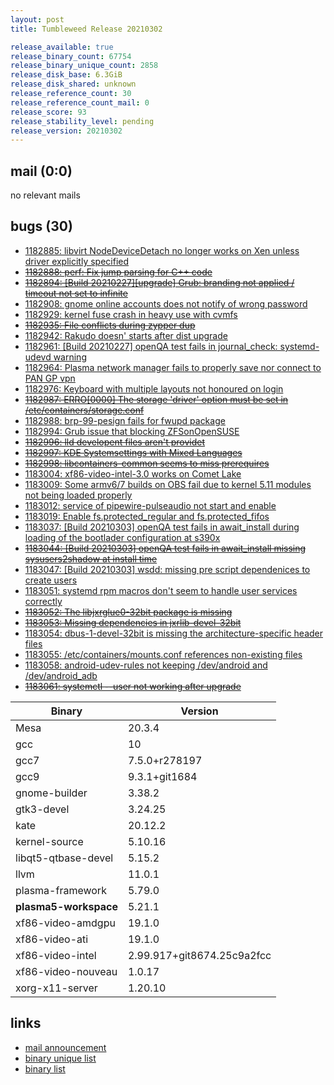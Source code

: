 ```yaml
---
layout: post
title: Tumbleweed Release 20210302

release_available: true
release_binary_count: 67754
release_binary_unique_count: 2858
release_disk_base: 6.3GiB
release_disk_shared: unknown
release_reference_count: 30
release_reference_count_mail: 0
release_score: 93
release_stability_level: pending
release_version: 20210302
---
```


## mail (0:0)

no relevant mails

## bugs (30)

<!--more-->

- [1182885: libvirt NodeDeviceDetach no longer works on Xen unless driver explicitly specified](https://bugzilla.opensuse.org/show_bug.cgi?id=1182885)
- ~~[1182888: perf: Fix jump parsing for C++ code](https://bugzilla.opensuse.org/show_bug.cgi?id=1182888)~~
- ~~[1182894: \[Build 20210227\]\[upgrade\] Grub: branding not applied / timeout not set to infinite](https://bugzilla.opensuse.org/show_bug.cgi?id=1182894)~~
- [1182908: gnome online accounts does not notify of wrong password](https://bugzilla.opensuse.org/show_bug.cgi?id=1182908)
- [1182929: kernel fuse crash in heavy use with cvmfs](https://bugzilla.opensuse.org/show_bug.cgi?id=1182929)
- ~~[1182935: File conflicts during zypper dup](https://bugzilla.opensuse.org/show_bug.cgi?id=1182935)~~
- [1182942: Rakudo doesn' starts after dist upgrade](https://bugzilla.opensuse.org/show_bug.cgi?id=1182942)
- [1182961: \[Build 20210227\] openQA test fails in journal_check: systemd-udevd warning](https://bugzilla.opensuse.org/show_bug.cgi?id=1182961)
- [1182964: Plasma network manager fails to properly save nor connect to PAN GP vpn](https://bugzilla.opensuse.org/show_bug.cgi?id=1182964)
- [1182976: Keyboard with multiple layouts not honoured on login](https://bugzilla.opensuse.org/show_bug.cgi?id=1182976)
- ~~[1182987: ERRO\[0000\] The storage 'driver' option must be set in /etc/containers/storage.conf](https://bugzilla.opensuse.org/show_bug.cgi?id=1182987)~~
- [1182988: brp-99-pesign fails for fwupd package](https://bugzilla.opensuse.org/show_bug.cgi?id=1182988)
- [1182994: Grub issue that blocking ZFSonOpenSUSE](https://bugzilla.opensuse.org/show_bug.cgi?id=1182994)
- ~~[1182996: lld developent files aren't providet](https://bugzilla.opensuse.org/show_bug.cgi?id=1182996)~~
- ~~[1182997: KDE Systemsettings with Mixed Languages](https://bugzilla.opensuse.org/show_bug.cgi?id=1182997)~~
- ~~[1182998: libcontainers-common seems to miss prerequires](https://bugzilla.opensuse.org/show_bug.cgi?id=1182998)~~
- [1183004: xf86-video-intel-3.0 works on Comet Lake](https://bugzilla.opensuse.org/show_bug.cgi?id=1183004)
- [1183009: Some armv6/7 builds on OBS fail due to kernel 5.11 modules not being loaded properly](https://bugzilla.opensuse.org/show_bug.cgi?id=1183009)
- [1183012: service of pipewire-pulseaudio not start and enable](https://bugzilla.opensuse.org/show_bug.cgi?id=1183012)
- [1183019: Enable fs.protected_regular and fs.protected_fifos](https://bugzilla.opensuse.org/show_bug.cgi?id=1183019)
- [1183037: \[Build 20210303\] openQA test fails in await_install during loading of the bootlader configuration at s390x](https://bugzilla.opensuse.org/show_bug.cgi?id=1183037)
- ~~[1183044: \[Build 20210303\] openQA test fails in await_install missing sysusers2shadow at install time](https://bugzilla.opensuse.org/show_bug.cgi?id=1183044)~~
- [1183047: \[Build 20210303\] wsdd: missing pre script dependenices to create users](https://bugzilla.opensuse.org/show_bug.cgi?id=1183047)
- [1183051: systemd rpm macros don't seem to handle user services correctly](https://bugzilla.opensuse.org/show_bug.cgi?id=1183051)
- ~~[1183052: The libjxrglue0-32bit package is missing](https://bugzilla.opensuse.org/show_bug.cgi?id=1183052)~~
- ~~[1183053: Missing dependencies in jxrlib-devel-32bit](https://bugzilla.opensuse.org/show_bug.cgi?id=1183053)~~
- [1183054: dbus-1-devel-32bit is missing the architecture-specific header files](https://bugzilla.opensuse.org/show_bug.cgi?id=1183054)
- [1183055: /etc/containers/mounts.conf references non-existing files](https://bugzilla.opensuse.org/show_bug.cgi?id=1183055)
- [1183058: android-udev-rules not keeping /dev/android and /dev/android_adb](https://bugzilla.opensuse.org/show_bug.cgi?id=1183058)
- ~~[1183061: systemctl --user not working after upgrade](https://bugzilla.opensuse.org/show_bug.cgi?id=1183061)~~

Binary | Version
--- | ---
Mesa | 20.3.4
gcc | 10
gcc7 | 7.5.0+r278197
gcc9 | 9.3.1+git1684
gnome-builder | 3.38.2
gtk3-devel | 3.24.25
kate | 20.12.2
kernel-source | 5.10.16
libqt5-qtbase-devel | 5.15.2
llvm | 11.0.1
plasma-framework | 5.79.0
**plasma5-workspace** | 5.21.1
xf86-video-amdgpu | 19.1.0
xf86-video-ati | 19.1.0
xf86-video-intel | 2.99.917+git8674.25c9a2fcc
xf86-video-nouveau | 1.0.17
xorg-x11-server | 1.20.10

## links

- [mail announcement](https://github.com/boombatower/tumbleweed-review/issues/10)
- [binary unique list](http://download.opensuse.org/history/20210302/rpm.unique.list)
- [binary list](http://download.opensuse.org/history/20210302/rpm.list)

